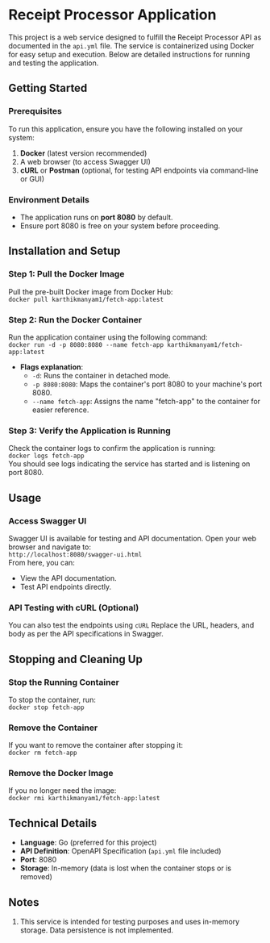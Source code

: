 # Receipt Processor Application

This project is a web service designed to fulfill the Receipt Processor API as documented in the `api.yml` file. The service is containerized using Docker for easy setup and execution. Below are detailed instructions for running and testing the application.



## Getting Started

### Prerequisites
To run this application, ensure you have the following installed on your system:  
1. **Docker** (latest version recommended)  
2. A web browser (to access Swagger UI)  
3. **cURL** or **Postman** (optional, for testing API endpoints via command-line or GUI)  

### Environment Details
- The application runs on **port 8080** by default.  
- Ensure port 8080 is free on your system before proceeding.  

## Installation and Setup

### Step 1: Pull the Docker Image
Pull the pre-built Docker image from Docker Hub:  
`docker pull karthikmanyam1/fetch-app:latest`

### Step 2: Run the Docker Container
Run the application container using the following command:  
`docker run -d -p 8080:8080 --name fetch-app karthikmanyam1/fetch-app:latest`  
- **Flags explanation**:  
  - `-d`: Runs the container in detached mode.  
  - `-p 8080:8080`: Maps the container's port 8080 to your machine's port 8080.  
  - `--name fetch-app`: Assigns the name "fetch-app" to the container for easier reference.  

### Step 3: Verify the Application is Running
Check the container logs to confirm the application is running:  
`docker logs fetch-app`  
You should see logs indicating the service has started and is listening on port 8080.  

## Usage

### Access Swagger UI
Swagger UI is available for testing and API documentation. Open your web browser and navigate to:  
`http://localhost:8080/swagger-ui.html`  
From here, you can:  
- View the API documentation.  
- Test API endpoints directly.  

### API Testing with cURL (Optional)
You can also test the endpoints using `cURL` 
Replace the URL, headers, and body as per the API specifications in Swagger.  

## Stopping and Cleaning Up

### Stop the Running Container
To stop the container, run:  
`docker stop fetch-app`

### Remove the Container
If you want to remove the container after stopping it:  
`docker rm fetch-app`

### Remove the Docker Image
If you no longer need the image:  
`docker rmi karthikmanyam1/fetch-app:latest`

## Technical Details
- **Language**: Go (preferred for this project)  
- **API Definition**: OpenAPI Specification (`api.yml` file included)  
- **Port**: 8080  
- **Storage**: In-memory (data is lost when the container stops or is removed)  



## Notes
1. This service is intended for testing purposes and uses in-memory storage. Data persistence is not implemented.  

 

